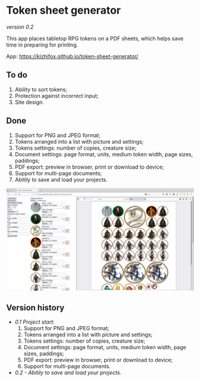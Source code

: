 # Token sheet generator

*version 0.2*

This app places tabletop RPG tokens on a PDF sheets, which helps save time in preparing for printing.

App: https://kizhifox.github.io/token-sheet-generator/

## To do

1. Ability to sort tokens;
2. Protection against incorrect input;
3. Site design.

## Done

1. Support for PNG and JPEG format;
2. Tokens arranged into a list with picture and settings;
3. Tokens settings: number of copies, creature size;
4. Document settings: page format, units, medium token width, page sizes, paddings;
5. PDF export: preview in browser, print or download to device;
6. Support for multi-page documents;
7. Abitily to save and load your projects.

![Screenshot of the program](screenshot.png)

## Version history

* *0.1 Project start:*
  1. Support for PNG and JPEG format;
  2. Tokens arranged into a list with picture and settings;
  3. Tokens settings: number of copies, creature size;
  4. Document settings: page format, units, medium token width, page sizes, paddings;
  5. PDF export: preview in browser, print or download to device;
  6. Support for multi-page documents.
* *0.2 - Abitily to save and load your projects.*
